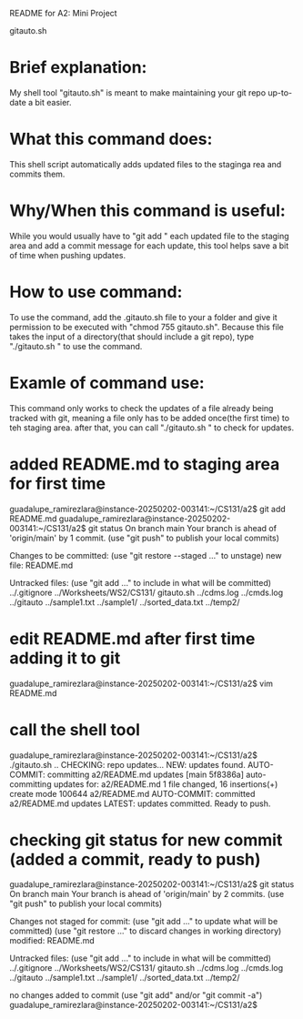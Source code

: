 README for A2: Mini Project

gitauto.sh

# Brief explanation:
My shell tool "gitauto.sh" is meant to make maintaining your git repo up-to-date a bit easier.

# What this command does:
This shell script automatically adds updated files to the staginga rea and commits
them.

# Why/When this command is useful:
While you would usually have to "git add <filename>" each updated file to the staging area and add a commit message for each update, this tool helps save a bit of time when pushing updates.
 
# How to use command:
To use the command, add the .gitauto.sh file to your a folder and give it permission to be executed with "chmod 755 gitauto.sh". Because this file takes the input of a directory(that should include a git repo), type "./gitauto.sh <directory of repo>" to use the command.

# Examle of command use:
This command only works to check the updates of a file already being tracked with git, meaning a file only has to be added once(the first time) to teh staging area. after that, you can call "./gitauto.sh <directory of repo>" to check for updates.

# added README.md to staging area for first time
guadalupe_ramirezlara@instance-20250202-003141:~/CS131/a2$ git add README.md
guadalupe_ramirezlara@instance-20250202-003141:~/CS131/a2$ git status
On branch main
Your branch is ahead of 'origin/main' by 1 commit.
  (use "git push" to publish your local commits)

Changes to be committed:
  (use "git restore --staged <file>..." to unstage)
        new file:   README.md

Untracked files:
  (use "git add <file>..." to include in what will be committed)
        ../.gitignore
        ../Worksheets/WS2/CS131/
        gitauto.sh
        ../cdms.log
        ../cmds.log
        ../gitauto
        ../sample1.txt
        ../sample1/
        ../sorted_data.txt
        ../temp2/

# edit README.md after first time adding it to git
guadalupe_ramirezlara@instance-20250202-003141:~/CS131/a2$ vim README.md

# call the shell tool
guadalupe_ramirezlara@instance-20250202-003141:~/CS131/a2$  ./gitauto.sh ..
CHECKING: repo updates...
NEW: updates found.
AUTO-COMMIT: committing a2/README.md updates
[main 5f8386a] auto-committing updates for: a2/README.md
 1 file changed, 16 insertions(+)
 create mode 100644 a2/README.md
AUTO-COMMIT: committed a2/README.md updates
LATEST: updates committed. Ready to push.

# checking git status for new commit (added a commit, ready to push)
guadalupe_ramirezlara@instance-20250202-003141:~/CS131/a2$ git status
On branch main
Your branch is ahead of 'origin/main' by 2 commits.
  (use "git push" to publish your local commits)

Changes not staged for commit:
  (use "git add <file>..." to update what will be committed)
  (use "git restore <file>..." to discard changes in working directory)
        modified:   README.md

Untracked files:
  (use "git add <file>..." to include in what will be committed)
        ../.gitignore
        ../Worksheets/WS2/CS131/
        gitauto.sh
        ../cdms.log
        ../cmds.log
        ../gitauto
        ../sample1.txt
        ../sample1/
        ../sorted_data.txt
        ../temp2/

no changes added to commit (use "git add" and/or "git commit -a")
guadalupe_ramirezlara@instance-20250202-003141:~/CS131/a2$ 
